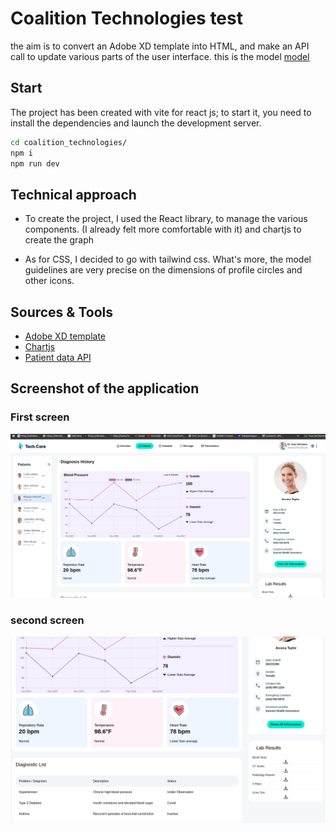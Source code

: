# Coalition Technologies test

the aim is to convert an Adobe XD template into HTML, and make an API call to update various parts of the user interface. this is the model
[model](https://xd.adobe.com/view/121254c9-532f-4772-a1ba-dfe529a96b39-4741/)

## Start
The project has been created with vite for react js; to start it, you need to install the dependencies and launch the development server.

```bash
cd coalition_technologies/
npm i
npm run dev
```

## Technical approach

- To create the project, I used the React library, to manage the various components. (I already felt more comfortable with it)
and chartjs to create the graph

- As for CSS, I decided to go with tailwind css. What's more, the model guidelines are very precise on the dimensions of profile circles and other icons. 

## Sources & Tools

* [Adobe XD template](https://xd.adobe.com/view/121254c9-532f-4772-a1ba-dfe529a96b39-4741/)
* [Chartjs](https://www.chartjs.org/docs/latest/samples/line/line.html)
* [Patient data API](https://documenter.getpostman.com/view/11861104/2sA35G42ve)

## Screenshot of the application

### First screen
![firstscreen!](src/assets/screenshot/firstscreen.png "Firstscreen")

### second screen
![secondscreen!](src/assets/screenshot/secondscreen.png "Secondscreen")